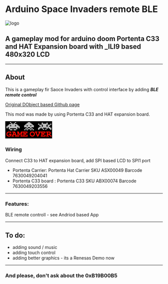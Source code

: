 # Arduino Space Invaders remote BLE
![logo](/images/spalsh.bmp?raw=true)
## A gameplay mod for arduino doom Portenta C33 and HAT Expansion board with _ILI9 based 480x320 LCD
____

## About

This is a gameplay fir Saoce Invaders with control interface by adding ***BLE remote control***

[Original DObject based Github page](https://github.com/YXHYX/arduino-space-invaders)


This mod was made by using Portenta C33 and HAT expansion board.

![logo](/images/GameOver.bmp?raw=true)

### Wiring

Connect C33 to HAT expansion board, add SPI based LCD to SPI1 port
*  Portenta Carrier:     Portenta Hat Carrier  SKU ASX00049 Barcode 7630049204041
*  Portenta C33 board :  Portenta C33          SKU ABX00074 Barcode 7630049203556 

___

### Features:
BLE remote controll - see Andriod based App

___

## To do:
+ adding sound / music
+ adding touch control
+ adding better graphics - its a Renesas Demo now
___

### And please, don't ask about the 0xB19B00B5

